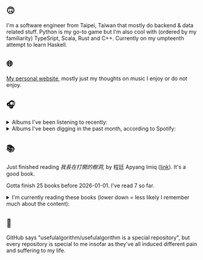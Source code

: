 ## 🙃

I'm a software engineer from Taipei, Taiwan that mostly do backend & data related stuff. Python is my go-to game but I'm also cool with (ordered by my familiarity) TypeSript, Scala, Rust and C++. Currently on my umpteenth attempt to learn Haskell.

## 🌐

[My personal website](https://usefulalgorithm.github.io/), mostly just my thoughts on music I enjoy or do not enjoy.

## 🎧

<details>
<summary>Albums I've been listening to recently:</summary>

- _Cowards_, by Squid
- _第八作品集『無題』_, by downy
- _Decide Which Way The Eyes Are Looking_, by Lina Tullgren

</details>

<details>
<summary>Albums I've been digging in the past month, according to Spotify:</summary>

- _Decide Which Way The Eyes Are Looking_, by Lina Tullgren
- _Genuine Dexterity_, by Kenny Segal, K-The-I???
- _Goyard Ibn Said_, by Ghais Guevara
- _End of the Middle_, by Richard Dawson
- _Cowards_, by Squid
- _HEAL_, by Pavel Milyakov, Lucas Dupuy
- _Intrinsic Rhythm_, by Perila
- _Showbiz!_, by MIKE
- _Ephemera_, by Fergus Jones, Perko
- _Muuntautuja_, by Oranssi Pazuzu
- _Peasant_, by Richard Dawson

</details>

## 📚

Just finished reading _我長在打開的樹洞_, by 程廷 Apyang Imiq ([link](https://hardcover.app/books/2021-bbd4daef-893f-4523-96e8-6096d72f9c27)). It's a good book.

Gotta finish 25 books before 2026-01-01. I've read 7 so far.

<details>
<summary>I'm currently reading these books (lower down = less likely I remember much about the content):</summary>

- _The Absence of Myth: Writings on Surrealism_, by Georges Bataille, Michael   Richardson ([link](https://hardcover.app/books/the-absence-of-myth-writings-on-surrealism))
- _Genesis and Trace: Derrida Reading Husserl and Heidegger_, by Paola Marrati, Simon Sparks ([link](https://hardcover.app/books/genesis-and-trace))
- _Philosophical Chemistry: Genealogy of a Scientific Field_, by Manuel DeLanda ([link](https://hardcover.app/books/philosophical-chemistry))
- _Political Categories: Thinking Beyond Concepts_, by Michael Marder ([link](https://hardcover.app/books/political-categories))
- _Regeneration_, by Pat Barker ([link](https://hardcover.app/books/regeneration-1991))
- _K-punk_, by Mark Fisher ([link](https://hardcover.app/books/k-punk-2018))
- _A Biography of Ordinary Man: On Authorities and Minorities_, by François Laruelle, Jessie Hock, and friends ([link](https://hardcover.app/books/a-biography-of-ordinary-man))
- _A Short History of Decay_, by Emil M. Cioran, Richard Howard ([link](https://hardcover.app/books/a-short-history-of-decay))
- _Anti-Oedipus_, by Gilles Deleuze, Félix Guattari ([link](https://hardcover.app/books/anti-oedipus))
- _A Thousand Plateaus_, by Gilles Deleuze, Félix Guattari ([link](https://hardcover.app/books/a-thousand-plateaus))

</details>

## 💬

GitHub says "usefulalgorithm/usefulalgorithm is a special repository", but every repository is special to me insofar as they've all induced different pain and suffering to my life.